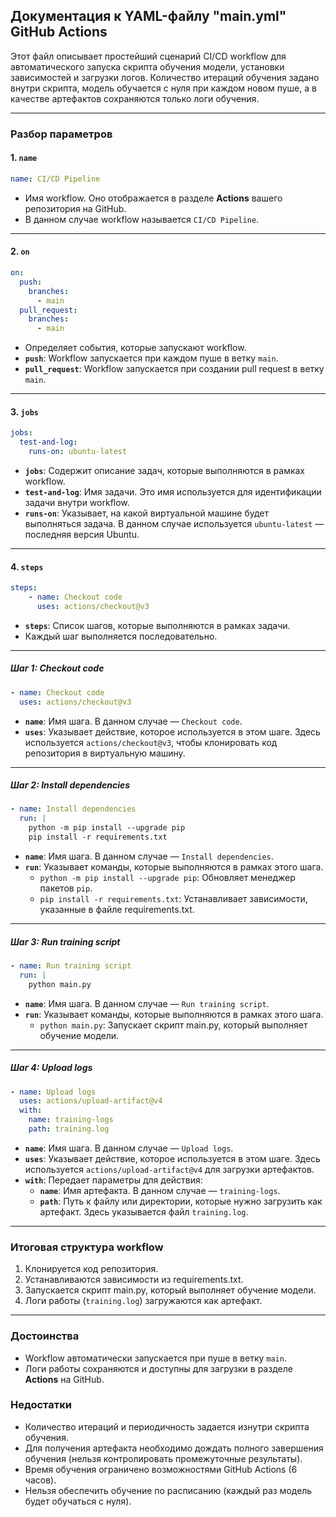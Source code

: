 ## Документация к YAML-файлу "main.yml" GitHub Actions

Этот файл описывает простейший сценарий CI/CD workflow для автоматического запуска скрипта обучения модели, установки зависимостей и загрузки логов. Количество итераций обучения задано внутри скрипта, модель обучается с нуля при каждом новом пуше, а в качестве артефактов сохраняются только логи обучения.

---

### Разбор параметров

#### 1. **`name`**
```yaml
name: CI/CD Pipeline
```
- Имя workflow. Оно отображается в разделе **Actions** вашего репозитория на GitHub.
- В данном случае workflow называется `CI/CD Pipeline`.

---

#### 2. **`on`**
```yaml
on:
  push:
    branches:
      - main
  pull_request:
    branches:
      - main
```
- Определяет события, которые запускают workflow.
- **`push`**: Workflow запускается при каждом пуше в ветку `main`.
- **`pull_request`**: Workflow запускается при создании pull request в ветку `main`.

---

#### 3. **`jobs`**
```yaml
jobs:
  test-and-log:
    runs-on: ubuntu-latest
```
- **`jobs`**: Содержит описание задач, которые выполняются в рамках workflow.
- **`test-and-log`**: Имя задачи. Это имя используется для идентификации задачи внутри workflow.
- **`runs-on`**: Указывает, на какой виртуальной машине будет выполняться задача. В данном случае используется `ubuntu-latest` — последняя версия Ubuntu.

---

#### 4. **`steps`**
```yaml
steps:
    - name: Checkout code
      uses: actions/checkout@v3
```
- **`steps`**: Список шагов, которые выполняются в рамках задачи.
- Каждый шаг выполняется последовательно.

---

##### Шаг 1: **Checkout code**
```yaml
- name: Checkout code
  uses: actions/checkout@v3
```
- **`name`**: Имя шага. В данном случае — `Checkout code`.
- **`uses`**: Указывает действие, которое используется в этом шаге. Здесь используется `actions/checkout@v3`, чтобы клонировать код репозитория в виртуальную машину.

---

##### Шаг 2: **Install dependencies**
```yaml
- name: Install dependencies
  run: |
    python -m pip install --upgrade pip
    pip install -r requirements.txt
```
- **`name`**: Имя шага. В данном случае — `Install dependencies`.
- **`run`**: Указывает команды, которые выполняются в рамках этого шага.
  - `python -m pip install --upgrade pip`: Обновляет менеджер пакетов `pip`.
  - `pip install -r requirements.txt`: Устанавливает зависимости, указанные в файле requirements.txt.

---

##### Шаг 3: **Run training script**
```yaml
- name: Run training script
  run: |
    python main.py
```
- **`name`**: Имя шага. В данном случае — `Run training script`.
- **`run`**: Указывает команды, которые выполняются в рамках этого шага.
  - `python main.py`: Запускает скрипт main.py, который выполняет обучение модели.

---

##### Шаг 4: **Upload logs**
```yaml
- name: Upload logs
  uses: actions/upload-artifact@v4
  with:
    name: training-logs
    path: training.log
```
- **`name`**: Имя шага. В данном случае — `Upload logs`.
- **`uses`**: Указывает действие, которое используется в этом шаге. Здесь используется `actions/upload-artifact@v4` для загрузки артефактов.
- **`with`**: Передает параметры для действия:
  - **`name`**: Имя артефакта. В данном случае — `training-logs`.
  - **`path`**: Путь к файлу или директории, которые нужно загрузить как артефакт. Здесь указывается файл `training.log`.

---

### Итоговая структура workflow
1. Клонируется код репозитория.
2. Устанавливаются зависимости из requirements.txt.
3. Запускается скрипт main.py, который выполняет обучение модели.
4. Логи работы (`training.log`) загружаются как артефакт.

---

### Достоинства
- Workflow автоматически запускается при пуше в ветку `main`.
- Логи работы сохраняются и доступны для загрузки в разделе **Actions** на GitHub.

### Недостатки
- Количество итераций и периодичность задается изнутри скрипта обучения.
- Для получения артефакта необходимо дождать полного завершения обучения (нельзя контролировать промежуточные результаты).
- Время обучения ограничено возможностями GitHub Actions (6 часов).
- Нельзя обеспечить обучение по расписанию (каждый раз модель будет обучаться с нуля).
